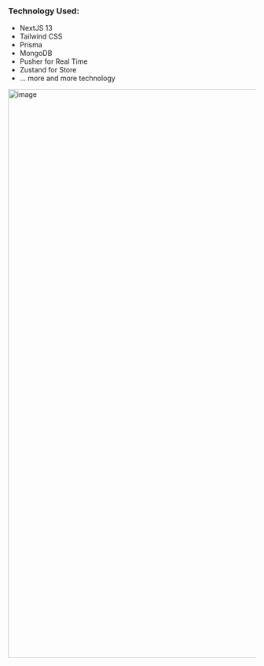 ### Technology Used:
- NextJS 13
- Tailwind CSS
- Prisma
- MongoDB
- Pusher for Real Time
- Zustand for Store
- ... more and more technology
<img width="1156" alt="image" src="https://github.com/duynguyenbui/real-time-messenger/assets/107698835/5368ca74-cc88-4cfd-a52e-87094e61e79c">
